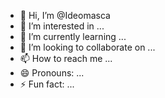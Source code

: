 - 👋 Hi, I’m @Ideomasca
- 👀 I’m interested in ...
- 🌱 I’m currently learning ...
- 💞️ I’m looking to collaborate on ...
- 📫 How to reach me ...
- 😄 Pronouns: ...
- ⚡ Fun fact: ...

<!---
Ideomasca/Ideomasca is a ✨ special ✨ repository because its `README.md` (this file) appears on your GitHub profile.
You can click the Preview link to take a look at your changes.
--->
